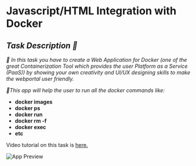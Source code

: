 
# **Javascript/HTML Integration with Docker**

## _Task Description 📄_

_📌 In this task you have to create a Web Application for Docker (one of the great Containerization Tool which provides the user Platform as a Service (PaaS)) by showing your own creativity and UI/UX designing skills to make the webportal user friendly._

_📌This app will help the user to run all the docker commands like:_
 
  - **docker images**
  - **docker ps**
  - **docker run**
  - **docker rm -f**
  - **docker exec**
  - **etc**

Video tutorial on this task is [here.](https://youtu.be/rEwMoBlSc0s)
  
  ![App Preview](https://i.imgur.com/r2px9YL.png)
